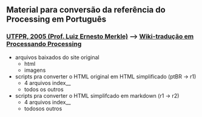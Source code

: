 ## Material para conversão da referência do Processing em Português 

### [UTFPR, 2005 (Prof. Luiz Ernesto Merkle)](http://www.dainf.ct.utfpr.edu.br/~merkle/processing/reference/ptBR/index.html) --> [Wiki-tradução em Processando Processing](https://github.com/arteprog/Processando-Processing/wiki)

- arquivos baixados do site original
  - html
  - imagens
- scripts pra converter o HTML original em HTML simplificado (ptBR -> r1)
  - 4 arquivos index__
  - todos os outros
- scripts pra converter o HTML simplifcado em markdown (r1 -> r2)
  - 4 arquivos index__
  - todosos outros
